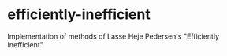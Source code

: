 # efficiently-inefficient
Implementation of methods of Lasse Heje Pedersen's "Efficiently Inefficient".
